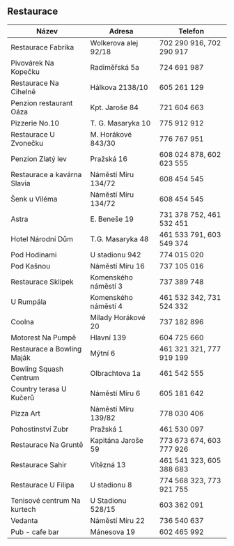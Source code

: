 ## Restaurace

| Název                       | Adresa               | Telefon                  |
| --------------------------- | -------------------- | ------------------------ |
| Restaurace Fabrika          | Wolkerova alej 92/18 | 702 290 916, 702 290 917 |
| Pivovárek Na Kopečku        | Radiměřská 5a        | 724 691 987              |
| Restaurace Na Cihelně       | Hálkova 2138/10      | 605 261 129              |
| Penzion restaurant Oáza     | Kpt. Jaroše 84       | 721 604 663              |
| Pizzerie No.10              | T. G. Masaryka 10    | 775 912 912              |
| Restaurace U Zvonečku       | M. Horákové 843/30   | 776 767 951              |
| Penzion Zlatý lev           | Pražská 16           | 608 024 878, 602 623 555 |
| Restaurace a kavárna Slavia | Náměstí Míru 134/72  | 608 454 545              |
| Šenk u Viléma               | Náměstí Míru 134/72  | 608 454 545              |
| Astra                       | E. Beneše 19         | 731 378 752, 461 532 451 |
| Hotel Národní Dům           | T.G. Masaryka 48     | 461 533 791, 603 549 374 |
| Pod Hodinami                | U stadionu 942       | 774 015 020              |
| Pod Kašnou                  | Náměstí Míru 16      | 737 105 016              |
| Restaurace Sklípek          | Komenského náměstí 3 | 737 389 748              |
| U Rumpála                   | Komenského náměstí 4 | 461 532 342, 731 524 332 |
| Coolna                      | Milady Horákové 20   | 737 182 896              |
| Motorest Na Pumpě           | Hlavní 139           | 604 725 660              |
| Restaurace a Bowling Maják  | Mýtní 6              | 461 321 321, 777 919 199 |
| Bowling Squash Centrum      | Olbrachtova 1a       | 461 542 555              |
| Country terasa U Kučerů     | Náměstí Míru 6       | 605 181 642              |
| Pizza Art                   | Náměstí Míru 139/82  | 778 030 406              |
| Pohostinství Zubr           | Pražská 1            | 461 530 097              |
| Restaurace Na Gruntě        | Kapitána Jaroše 59   | 773 673 674, 603 777 926 |
| Restaurace Sahir            | Vítězná 13           | 461 541 323, 605 388 683 |
| Restaurace U Filipa         | U stadionu 8         | 774 568 323, 773 921 755 |
| Tenisové centrum Na kurtech | U Stadionu 528/15    | 603 362 091              |
| Vedanta                     | Náměstí Míru 22      | 736 540 637              |
| Pub - cafe bar              | Mánesova 19          | 602 465 992              |